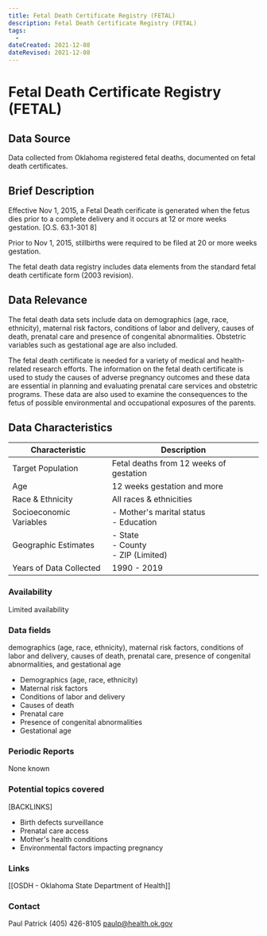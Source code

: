 ```yaml
---
title: Fetal Death Certificate Registry (FETAL)
description: Fetal Death Certificate Registry (FETAL)
tags:
  - 
dateCreated: 2021-12-08
dateRevised: 2021-12-08
---
```

# Fetal Death Certificate Registry (FETAL)

## Data Source
Data collected from Oklahoma registered fetal deaths, documented on fetal death certificates.

## Brief Description
Effective Nov 1, 2015, a Fetal Death cerificate is generated when the fetus dies prior to a complete delivery and it occurs at 12 or more weeks gestation. [O.S. 63.1-301 8]

Prior to Nov 1, 2015, stillbirths were required to be filed at 20 or more weeks gestation. 

The fetal death data registry includes data elements from the standard fetal death certificate form (2003 revision).

## Data Relevance
The fetal death data sets include data on demographics (age, race, ethnicity), maternal risk factors, conditions of labor and delivery, causes of death, prenatal care and presence of congenital abnormalities. Obstetric variables such as gestational age are also included. 

The fetal death certificate is needed for a variety of medical and health-related research efforts. The information on the fetal death certificate is used to study the causes of adverse pregnancy outcomes and these data are essential in planning and evaluating prenatal care services and obstetric programs. These data are also used to examine the consequences to the fetus of possible environmental and occupational exposures of the parents.

## Data Characteristics
| Characteristic          | Description                               |
|-------------------------|-------------------------------------------|
| Target Population       | Fetal deaths from 12 weeks of gestation   |
| Age                     | 12 weeks gestation and more               |
| Race & Ethnicity        | All races & ethnicities                   |
| Socioeconomic Variables | - Mother's marital status<br/>- Education |
| Geographic Estimates    | - State<br/>- County<br/>- ZIP (Limited)  |
| Years of Data Collected | 1990 - 2019                               |

### Availability
Limited availability

### Data fields 
demographics (age, race, ethnicity), maternal risk factors, conditions of labor and delivery, causes of death, prenatal care, presence of congenital abnormalities, and gestational age

- Demographics (age, race, ethnicity)
- Maternal risk factors
- Conditions of labor and delivery
- Causes of death
- Prenatal care
- Presence of congenital abnormalities
- Gestational age

### Periodic Reports
None known

### Potential topics covered
[BACKLINKS]
- Birth defects surveillance
- Prenatal care access
- Mother's health conditions
- Environmental factors impacting pregnancy

### Links
[[OSDH - Oklahoma State Department of Health]]

### Contact
Paul Patrick
(405) 426-8105
paulp@health.ok.gov
